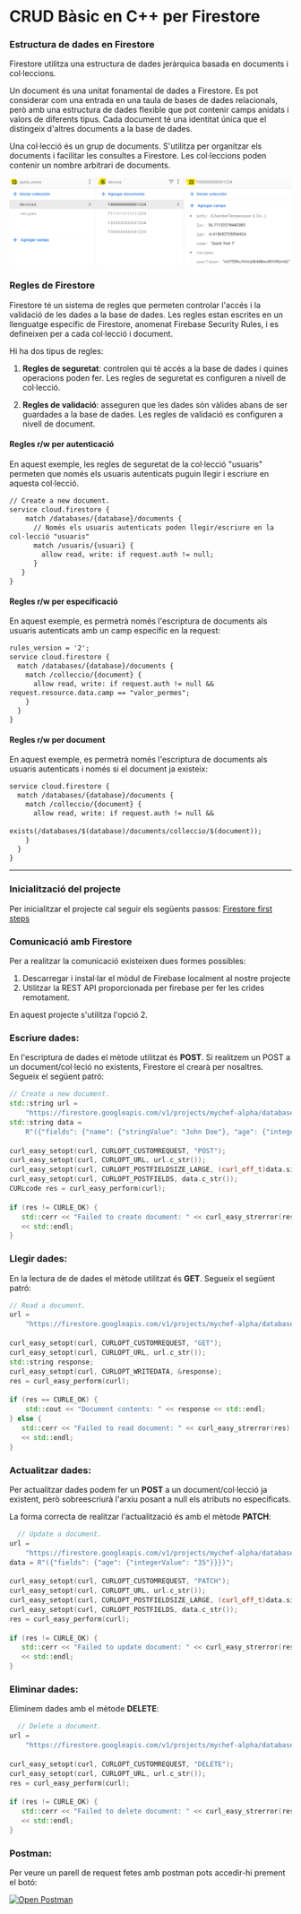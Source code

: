 # CRUD Bàsic en C++ per Firestore

### Estructura de dades en Firestore

Firestore utilitza una estructura de dades jeràrquica basada en documents i col·leccions.

Un document és una unitat fonamental de dades a Firestore. Es pot considerar com una entrada en una taula de bases de
dades relacionals, però amb una estructura de dades flexible que pot contenir camps anidats i valors de diferents tipus.
Cada document té una identitat única que el distingeix d'altres documents a la base de dades.

Una col·lecció és un grup de documents. S'utilitza per organitzar els documents i facilitar les consultes a Firestore.
Les col·leccions poden contenir un nombre arbitrari de documents.

![Exemple estructura](imgs/ex.png)

### Regles de Firestore

Firestore té un sistema de regles que permeten controlar l'accés i la validació de les dades a la base de dades. Les
regles estan escrites en un llenguatge específic de Firestore, anomenat Firebase Security Rules, i es defineixen per a
cada col·lecció i document.

Hi ha dos tipus de regles:

1. **Regles de seguretat**: controlen qui té accés a la base de dades i quines operacions poden fer. Les regles de
   seguretat es
   configuren a nivell de col·lecció.


2. **Regles de validació**: asseguren que les dades són vàlides abans de ser guardades a la base de dades. Les regles de
   validació es configuren a nivell de document.

#### Regles r/w per autenticació

En aquest exemple, les regles de seguretat de la col·lecció "usuaris" permeten que només els usuaris autenticats puguin
llegir i escriure en aquesta col·lecció.

```
// Create a new document.
service cloud.firestore {
    match /databases/{database}/documents {
      // Només els usuaris autenticats poden llegir/escriure en la col·lecció "usuaris"
      match /usuaris/{usuari} {
        allow read, write: if request.auth != null;
      }
   }
}
```

#### Regles r/w per especificació

En aquest exemple, es permetrà només l'escriptura de documents als usuaris autenticats amb un camp específic en la
request:

```
rules_version = '2';
service cloud.firestore {
  match /databases/{database}/documents {
    match /colleccio/{document} {
      allow read, write: if request.auth != null && request.resource.data.camp == "valor_permes";
    }
  }
}
```

#### Regles r/w per document

En aquest exemple, es permetrà només l'escriptura de documents als usuaris autenticats i només si
el document ja existeix:

```
service cloud.firestore {
  match /databases/{database}/documents {
    match /colleccio/{document} {
      allow read, write: if request.auth != null && 
                         exists(/databases/$(database)/documents/colleccio/$(document));
    }
  }
}
```

___

### Inicialització del projecte

Per inicialitzar el projecte cal seguir els següents
passos: [Firestore first steps](https://firebase.google.com/docs/cpp/setup?hl=es&platform=ios)

### Comunicació amb Firestore

Per a realitzar la comunicació existeixen dues formes possibles:

1. Descarregar i instal·lar el mòdul de Firebase localment al nostre projecte
2. Utilitzar la REST API proporcionada per firebase per fer les crides remotament.

En aquest projecte s'utilitza l'opció 2.

### Escriure dades:

En l'escriptura de dades el mètode utilitzat és **POST**. Si realitzem un POST a un document/col·leció no existents,
Firestore el crearà per nosaltres. Segueix el següent patró:

```cpp
// Create a new document.
std::string url =
    "https://firestore.googleapis.com/v1/projects/mychef-alpha/databases/(default)/documents/users/new_user";
std::string data =
    R"({"fields": {"name": {"stringValue": "John Doe"}, "age": {"integerValue": "30"}}})";

curl_easy_setopt(curl, CURLOPT_CUSTOMREQUEST, "POST");
curl_easy_setopt(curl, CURLOPT_URL, url.c_str());
curl_easy_setopt(curl, CURLOPT_POSTFIELDSIZE_LARGE, (curl_off_t)data.size());
curl_easy_setopt(curl, CURLOPT_POSTFIELDS, data.c_str());
CURLcode res = curl_easy_perform(curl);

if (res != CURLE_OK) {
   std::cerr << "Failed to create document: " << curl_easy_strerror(res)
   << std::endl;
}
```

### Llegir dades:

En la lectura de de dades el mètode utilitzat és **GET**. Segueix el següent patró:

```cpp
// Read a document.
url =
    "https://firestore.googleapis.com/v1/projects/mychef-alpha/databases/(default)/documents/users/new_user";

curl_easy_setopt(curl, CURLOPT_CUSTOMREQUEST, "GET");
curl_easy_setopt(curl, CURLOPT_URL, url.c_str());
std::string response;
curl_easy_setopt(curl, CURLOPT_WRITEDATA, &response);
res = curl_easy_perform(curl);

if (res == CURLE_OK) {
    std::cout << "Document contents: " << response << std::endl;
} else {
   std::cerr << "Failed to read document: " << curl_easy_strerror(res)
   << std::endl;
}
```

### Actualitzar dades:

Per actualitzar dades podem fer un **POST** a un document/col·lecció ja existent, però sobreescriurà l'arxiu posant a
null els atributs no especificats.

La forma correcta de realitzar l'actualització és amb el mètode **PATCH**:

```cpp
  // Update a document.
url =
    "https://firestore.googleapis.com/v1/projects/mychef-alpha/databases/(default)/documents/users/new_user";
data = R"({"fields": {"age": {"integerValue": "35"}}})";

curl_easy_setopt(curl, CURLOPT_CUSTOMREQUEST, "PATCH");
curl_easy_setopt(curl, CURLOPT_URL, url.c_str());
curl_easy_setopt(curl, CURLOPT_POSTFIELDSIZE_LARGE, (curl_off_t)data.size());
curl_easy_setopt(curl, CURLOPT_POSTFIELDS, data.c_str());
res = curl_easy_perform(curl);

if (res != CURLE_OK) {
   std::cerr << "Failed to update document: " << curl_easy_strerror(res)
   << std::endl;
}
```

### Eliminar dades:

Eliminem dades amb el mètode **DELETE**:

```cpp
  // Delete a document.
url =
    "https://firestore.googleapis.com/v1/projects/mychef-alpha/databases/(default)/documents/users/new_user";

curl_easy_setopt(curl, CURLOPT_CUSTOMREQUEST, "DELETE");
curl_easy_setopt(curl, CURLOPT_URL, url.c_str());
res = curl_easy_perform(curl);

if (res != CURLE_OK) {
   std::cerr << "Failed to delete document: " << curl_easy_strerror(res)
   << std::endl;
}
```

### Postman:

Per veure un parell de request fetes amb postman pots accedir-hi prement el botó:

[![Open Postman](https://run.pstmn.io/button.svg)](https://app.getpostman.com/run-collection/24790584-416137ca-ed0a-4ae3-9f31-7cebcbc3704a?action=collection%2Ffork&collection-url=entityId%3D24790584-416137ca-ed0a-4ae3-9f31-7cebcbc3704a%26entityType%3Dcollection%26workspaceId%3D726df1bd-17b3-4a95-980f-b61f52eabaf2)
